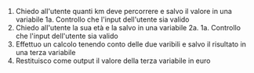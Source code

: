 1. Chiedo all'utente quanti km deve percorrere e salvo il valore in una variabile
    1a. Controllo che l'input dell'utente sia valido
2. Chiedo all'utente la sua età e la salvo in una variabile
    2a.  1a. Controllo che l'input dell'utente sia valido
3. Effettuo un calcolo tenendo conto delle due varibili e salvo il risultato in una terza variabile
4. Restituisco come output il valore della terza variabile in euro